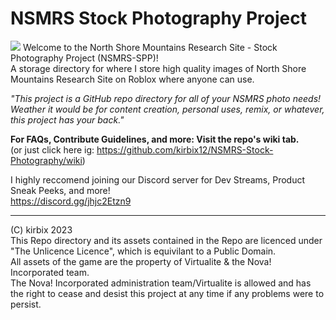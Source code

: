 # NSMRS Stock Photography Project
![](https://github.com/kirbix12/NSMRS-Stock-Photography/blob/d4397b658af3d00399c0885e073d9634e11bc817/Readme%20Files/nsmrsspp%20banner.png)
Welcome to the North Shore Mountains Research Site - Stock Photography Project (NSMRS-SPP)!<br>
A storage directory for where I store high quality images of North Shore Mountains Research Site on Roblox where anyone can use.

_"This project is a GitHub repo directory for all of your NSMRS photo needs! Weather it would be for content creation, personal uses, remix, or whatever, this project has your back."_

**For FAQs, Contribute Guidelines, and more: Visit the repo's wiki tab.**<br>
(or just click here ig: https://github.com/kirbix12/NSMRS-Stock-Photography/wiki)

I highly reccomend joining our Discord server for Dev Streams, Product Sneak Peeks, and more!<br>
https://discord.gg/jhjc2Etzn9

---

(C) kirbix 2023<br>
This Repo directory and its assets contained in the Repo are licenced under "The Unlicence Licence", which is equivilant to a Public Domain.<br>
All assets of the game are the property of Virtualite & the Nova! Incorporated team.<br>
The Nova! Incorporated administration team/Virtualite is allowed and has the right to cease and desist this project at any time if any problems were to persist.
